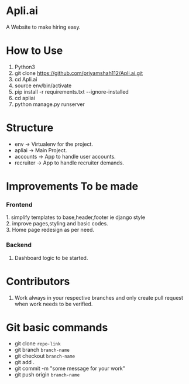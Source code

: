 # Apli.ai
A Website to make hiring easy.

# How to Use

1. Python3
2. git clone https://github.com/priyamshah112/Apli.ai.git
3. cd Apli.ai
4. source env/bin/activate
5. pip install -r requirements.txt --ignore-installed
6. cd apliai
7. python manage.py runserver

# Structure

* env -> Virtualenv for the project.
* apliai -> Main Project.
* accounts -> App to handle user accounts.
* recruiter -> App to handle recruiter demands.

# Improvements To be made

<h3> Frontend </h4>
1. simplify templates to base,header,footer ie django style <br>
2. improve pages,styling and basic codes.<br>
3. Home page redesign as per need.

<h3> Backend </h3>

1. Dashboard logic to be started.

# Contributors

1. Work always in your respective branches and only create pull request when work needs to be verified.

# Git basic commands

* git clone `repo-link`
* git branch `branch-name`
* git checkout `branch-name`
* git add .
* git commit -m "some message for your work"
* git push origin `branch-name`
